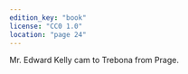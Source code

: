 ```yaml
---
edition_key: "book"
license: "CC0 1.0"
location: "page 24"
---
```

Mr. Edward Kelly cam to Trebona from Prage.
